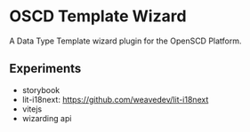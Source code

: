# OSCD Template Wizard

A Data Type Template wizard plugin for the OpenSCD Platform.


## Experiments

- storybook
- lit-i18next: https://github.com/weavedev/lit-i18next
- vitejs
- wizarding api